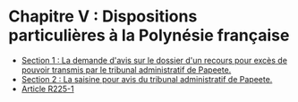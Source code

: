 # Chapitre V : Dispositions particulières à la Polynésie française

- [Section 1 : La demande d'avis sur le dossier d'un recours pour excès de pouvoir transmis par le tribunal administratif de Papeete.](section-1)
- [Section 2 : La saisine pour avis du tribunal administratif de Papeete.](section-2)
- [Article R225-1](article-r225-1.md)
